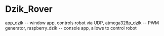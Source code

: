 # Dzik_Rover
app_dzik -- window app, controls robot via UDP,
atmega328p_dzik -- PWM generator,
raspberry_dzik -- console app, allows to control robot
